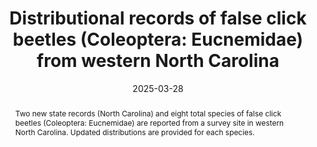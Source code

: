 ---
title: 'Distributional records of false click beetles (Coleoptera: Eucnemidae) from western North Carolina'
date: '2025-03-28'
doi: 'https://doi.org/10.11646/zootaxa.1636.1.2'
journal: Insecta Mundi
issue: '1111'
pagination: '1–4'
zoobank: 'urn:lsid:zoobank.org:pub:B6D65C7C-20E2-46C3-9DA0-A720571A55A4'
authors:
  - first_name: 'John M.'
    last_name: 'Leavengood, Jr.'
    affiliation: 'United States Department of Agriculture, APHIS, PPQ 9325 Bay Plaza Blvd, Suite 206, Tampa, FL 33619, USA'
    email: 'John.M.Leavengood@usda.gov'
    orcid: 'https://orcid.org/0000-0003-3223-455X'

  - first_name: 'Robert L.'
    last_name: 'Otto'
    affiliation: 'W4806 Chrissie Circle, Shawano, WI 54166, USA'
    email: tar1672@yahoo.com
    orcid: 'https://orcid.org/0000-0002-5679-4044'
  
  - first_name: 'Mary Kait' 
    last_name: 'Brown'
    affiliation: 'Kanuga Conference Center 130 Kanuga Chapel Drive, Hendersonville, NC 28739, USA'
    email: 'mkbrown@kanuga.org'

download: 'https://drive.google.com/file/d/1Q2bxixDY6kDTSFPjD1U7kI2TZyGTMaLx/view?usp=drive_link'

supplementary:
  - 'https://drive.google.com/file/d/1Q2bxixDY6kDTSFPjD1U7kI2TZyGTMaLx/view?usp=drive_link'

keywords:
  - Elateroidea
  - new records
  - insect survey
  - distribution
  - Kanuga

categories:
  - Coleoptera
  - Eucnemidae
  
references:
  - authors: Majka CG.
    year: 2007
    title: 'The Eucnemidae (Coleoptera) of the Maritime Provinces of Canada: new records, observations on composition and zoogeography, and comments on the rarity of saproxylic beetles. Zootaxa 1636'
    pages: 33–46
    doi: 
    url: 
    access: 

  - authors: Muona J.
    year: 2000
    title: 'A revision of the Nearctic Eucnemidae. Acta Zoologica Fennica 212'
    pages: 1–106
    doi: 
    url: 
    access: 

  - authors: Otto RL.
    year: 2022a
    title: 'A new species and new records for two other exotic species of Dirrhagofarsus Fleutiaux, 1935 (Coleoptera: Eucnemidae: Melasinae: Dirhagini) in the United States. Insecta Mundi 0932'
    pages: 1–15
    doi: 
    url: 
    access: 

  - authors: Otto RL.
    year: 2022b
    title: 'New state records for 33 species of Nearctic false click beetles (Coleoptera: Eucnemidae). Insecta Mundi 0934'
    pages: 1–13
    doi: 
    url: 
    access: 

  - authors: Otto RL.
    year: 2024a
    title: 'Additional new records for 35 species of false click beetles (Coleoptera: Eucnemidae) in the Nearctic region. Insecta Mundi 1037'
    pages: 1–16
    doi: 
    url: 
    access: 

  - authors: Otto RL.
    year: 2024b
    title: 'New records for 23 species of Nearctic false click beetles including new country records for Protofarsus convexus (Fisher) (Coleoptera: Eucnemidae: Dirhagini). Insecta Mundi 1095'
    pages: 1–11
    doi: 
    url: 
    access: 

  - authors: Otto RL.
    year: 2024c
    title: 'Three additions to the false click beetle (Coleoptera: Elateroidea: Eucnemidae) fauna in the Nearctic region. Insecta Mundi 1047'
    pages: 1–14
    doi: 
    url: 
    access: 

  - authors: Otto RL, Karns KD.
    year: 2017
    title: 'New state records for Nearctic false click beetles (Coleoptera: Eucnemidae). Insecta Mundi 0582'
    pages: 1–21
    doi: 
    url: 
    access: 

  - authors: Otto RL, Young DK.
    year: 2017
    title: 'New species records for Wisconsin false click beetles (Coleoptera: Eucnemidae). Great Lakes Entomologist 50(2)'
    pages: 47–51
    doi: 
    url: 
    access: 

  - authors: Webster RP, Sweeny JD, DeMerchant I.
    year: 2012
    title: 'New Coleoptera records from New Brunswick, Canada: Eucnemidae. ZooKeys 179'
    pages: 77–91
    doi: 
    url: 
    access: 

  - authors: Wickham HF.
    year: 1911
    title: 'A list of the Coleoptera of Iowa. Bulletin from the Laboratories of Natural History of the State University of Iowa 6(2)'
    pages: 1–40
    doi: 
    url: 
    access: 
 

abstract: 'Two new state records (North Carolina) and eight total species of false click beetles (Coleoptera: Eucnemidae) are reported from a survey site in western North Carolina. Updated distributions are provided for each species.'
---